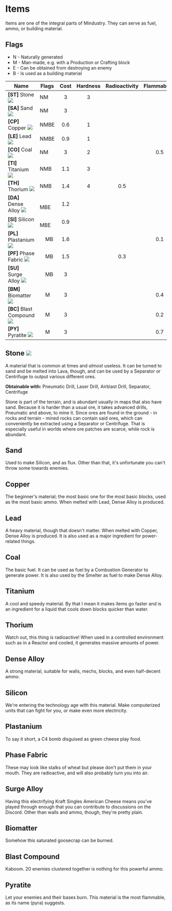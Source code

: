 # Items

Items are one of the integral parts of Mindustry. They can serve as fuel, ammo, or building material.

## Flags 

* N - Naturally generated
* M - Man-made, e.g. with a Production or Crafting block
* E - Can be obtained from destroying an enemy
* B - Is used as a building material

| Name | Flags | Cost | Hardness | Radioactivity | Flammability | Explosiveness | Fluxiness | Color |
|------|-------|:----:|:--------:|:-------------:|:------------:|:-------------:|:---------:|-------|
| **[ST]** Stone <img id="spr" src="../img/st.png">         | NM                     | 3   | 3 |     |     |     |     | #777777 | 
| **[SA]** Sand <img id="spr" src="../img/sa.png">          | NM                     | 3   |   |     |     |     | 0.5 | #e3d39e |
| **[CP]** Copper <img id="spr" src="../img/cp.png">        | NMBE                   | 0.6 | 1 |     |     |     |     | #d99d73 |
| **[LE]** Lead <img id="spr" src="../img/le.png">          | NMBE                   | 0.9 | 1 |     |     |     |     | #8c7fa9 |
| **[CO]** Coal <img id="spr" src="../img/co.png">          | NM                     | 3   | 2 |     | 0.5 | 0.2 |     | #272727 |
| **[TI]** Titanium <img id="spr" src="../img/ti.png">      | NMB                    | 1.1 | 3 |     |     |     |     | #8da1e3 |
| **[TH]** Thorium <img id="spr" src="../img/th.png">       | NMB                    | 1.4 | 4 | 0.5 |     | 0.1 |     | #f9a3c7 |
| **[DA]** Dense Alloy <img id="spr" src="../img/da.png">   | &nbsp;&nbsp;&nbsp; MBE | 1.2 |   |     |     |     |     | #b2c6d2 |
| **[SI]** Silicon <img id="spr" src="../img/si.png">       | &nbsp;&nbsp;&nbsp; MBE | 0.9 |   |     |     |     |     | #53565c |
| **[PL]** Plastanium <img id="spr" src="../img/pl.png">    | &nbsp;&nbsp;&nbsp; MB  | 1.6 |   |     | 0.1 | 0.1 |     | #cbd97f |
| **[PF]** Phase Fabric <img id="spr" src="../img/pf.png">  | &nbsp;&nbsp;&nbsp; MB  | 1.5 |   | 0.3 |     |     | 0.9 | #f4ba6e |
| **[SU]** Surge Alloy <img id="spr" src="../img/su.png">   | &nbsp;&nbsp;&nbsp; MB  | 3   |   |     |     |     |     | #f3e979 |
| **[BM]** Biomatter <img id="spr" src="../img/bm.png">     | &nbsp;&nbsp;&nbsp; M   | 3   |   |     | 0.4 |     | 0.3 | #648b55 |
| **[BC]** Blast Compound <img id="spr" src="../img/bc.png">| &nbsp;&nbsp;&nbsp; M   | 3   |   |     | 0.2 | 0.6 |     | #ff795e |
| **[PY]** Pyratite <img id="spr" src="../img/py.png">      | &nbsp;&nbsp;&nbsp; M   | 3   |   |     | 0.7 | 0.2 |     | #ffaa5f |

## Stone <img id="spr" src="../img/st.png"> 

A material that is common at times and *almost* useless. It can be turned to sand and be melted into Lava, though, and can be used by a Separator or Centrifuge to output various different ores. 

**Obtainable with:** Pneumatic Drill, Laser Drill, Airblast Drill, Separator, Centrifuge

Stone is part of the terrain, and is abundant usually in maps that also have sand. Because it is harder than a usual ore, it takes advanced drills, Pneumatic and above, to mine it. Since ores are found in the ground - in rocks and terrain - mined rocks can contain said ores, which can conveniently be extracted using a Separator or Centrifuge. That is especially useful in worlds where ore patches are scarce, while rock is abundant.

## Sand 

Used to make Silicon, and as flux. Other than that, it's unfortunate you can't throw some towards enemies.

## Copper 

The beginner's material; the most basic one for the most basic blocks, used as the most basic ammo. When melted with Lead, Dense Alloy is produced. 

## Lead 

A heavy material, though that doesn't matter. When melted with Copper, Dense Alloy is produced. It is also used as a major ingredient for power-related things.

## Coal 

The basic fuel. It can be used as fuel by a Combustion Generator to generate power. It is also used by the Smelter as fuel to make Dense Alloy.

## Titanium

A cool and speedy material. By that I mean it makes items go faster and is an ingredient for a liquid that cools down blocks quicker than water.

## Thorium

Watch out, this thing is radioactive! When used in a controlled environment such as in a Reactor and cooled, it generates massive amounts of power.

## Dense Alloy 

A strong material, suitable for walls, mechs, blocks, and even half-decent ammo.

## Silicon

We're entering the technology age with this material. Make computerized units that can fight for you, or make even more electricity.

## Plastanium

To say it short, a C4 bomb disguised as green cheese play food.

## Phase Fabric

These may look like stalks of wheat but please don't put them in your mouth. They are radioactive, and will also probably turn you into air.

## Surge Alloy

Having this electrifying Kraft Singles American Cheese means you've played through enough that you can contribute to discussions on the Discord. Other than walls and ammo, though, they're pretty plain.

## Biomatter

Somehow this saturated goosecrap can be burned.

## Blast Compound

Kaboom. 20 enemies clustered together is nothing for this powerful ammo.

## Pyratite

Let your enemies and their bases burn. This material is the most flammable, as its name (pyra) suggests.